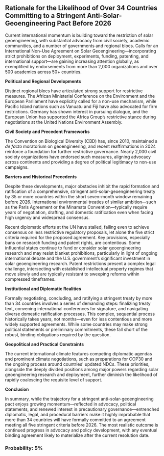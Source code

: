 ## Rationale for the Likelihood of Over 34 Countries Committing to a Stringent Anti-Solar-Geoengineering Pact Before 2026

Current international momentum is building toward the restriction of solar geoengineering, with substantial advocacy from civil society, academic communities, and a number of governments and regional blocs. Calls for an International Non-Use Agreement on Solar Geoengineering—incorporating strict prohibitions on deployment, experiments, funding, patenting, and international support—are gaining increasing attention globally, as exemplified by endorsements from more than 2,000 organizations and over 500 academics across 50+ countries.

**Political and Regional Developments**

Distinct regional blocs have articulated strong support for restrictive measures. The African Ministerial Conference on the Environment and the European Parliament have explicitly called for a non-use mechanism, while Pacific Island nations such as Vanuatu and Fiji have also advocated for firm restrictions. Germany has shown interest in pursuing dialogue, and the European Union has supported the Africa Group’s restrictive stance during negotiations at the United Nations Environment Assembly.

**Civil Society and Precedent Frameworks**

The Convention on Biological Diversity (CBD) has, since 2010, maintained a *de facto* moratorium on geoengineering, and recent reaffirmations in 2024 reinforce a foundation for further restrictive governance. Nearly 2,000 civil society organizations have endorsed such measures, aligning advocacy across continents and providing a degree of political legitimacy to non-use campaigns.

**Barriers and Historical Precedents**

Despite these developments, major obstacles inhibit the rapid formation and ratification of a comprehensive, stringent anti-solar-geoengineering treaty by 35 or more countries within the short seven-month window remaining before 2026. International environmental treaties of similar ambition—such as the Paris Agreement or the Minamata Convention—typically require years of negotiation, drafting, and domestic ratification even when facing high urgency and widespread consensus.

Recent diplomatic efforts at the UN have stalled, failing even to achieve consensus on less restrictive regulatory proposals, let alone the five strict criteria required for the proposed agreement. Key provisions, especially bans on research funding and patent rights, are contentious. Some influential states continue to fund or consider solar geoengineering research and may resist blanket prohibitions, particularly in light of ongoing international debate and the U.S. government’s significant investment in solar geoengineering research. Patent restrictions present a complex legal challenge, intersecting with established intellectual property regimes that move slowly and are typically resistant to sweeping reforms within compressed timeframes.

**Institutional and Diplomatic Realities**

Formally negotiating, concluding, and ratifying a stringent treaty by more than 34 countries involves a series of demanding steps: finalizing treaty text, convening international conferences for signature, and navigating diverse domestic ratification processes. This complex, sequential process historically takes years, not months—even for less contentious and more widely supported agreements. While some countries may make strong political statements or preliminary commitments, these fall short of the robust, binding obligations required by the question.

**Geopolitical and Practical Constraints**

The current international climate features competing diplomatic agendas and prominent climate negotiations, such as preparations for COP30 and the ongoing process around countries' updated NDCs. These priorities, alongside the deeply divided positions among major powers regarding solar geoengineering research and deployment, further diminish the likelihood of rapidly coalescing the requisite level of support.

**Conclusion**

In summary, while the trajectory for a stringent anti-solar-geoengineering pact enjoys growing momentum—reflected in advocacy, political statements, and renewed interest in precautionary governance—entrenched diplomatic, legal, and procedural barriers make it highly improbable that more than 34 countries will have formally committed to an agreement meeting all five stringent criteria before 2026. The most realistic outcome is continued progress in advocacy and policy development, with any eventual binding agreement likely to materialize after the current resolution date.

### Probability: 5%